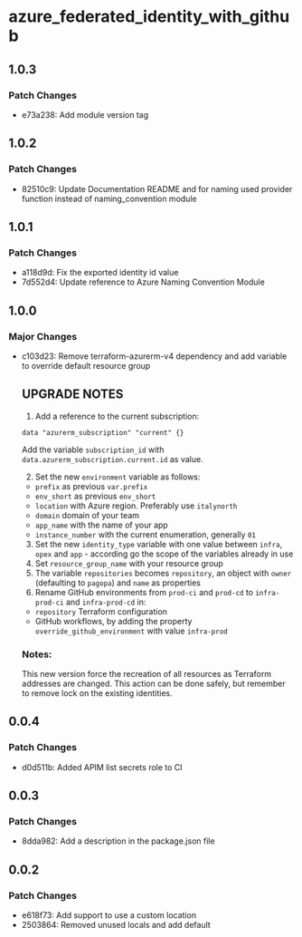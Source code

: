 # azure_federated_identity_with_github

## 1.0.3

### Patch Changes

- e73a238: Add module version tag

## 1.0.2

### Patch Changes

- 82510c9: Update Documentation README and for naming used provider function instead of naming_convention module

## 1.0.1

### Patch Changes

- a118d9d: Fix the exported identity id value
- 7d552d4: Update reference to Azure Naming Convention Module

## 1.0.0

### Major Changes

- c103d23: Remove terraform-azurerm-v4 dependency and add variable to override default resource group

  ## UPGRADE NOTES

  1. Add a reference to the current subscription:

  ```hcl
  data "azurerm_subscription" "current" {}
  ```

  Add the variable `subscription_id` with `data.azurerm_subscription.current.id` as value.

  2. Set the new `environment` variable as follows:

  - `prefix` as previous `var.prefix`
  - `env_short` as previous `env_short`
  - `location` with Azure region. Preferably use `italynorth`
  - `domain` domain of your team
  - `app_name` with the name of your app
  - `instance_number` with the current enumeration, generally `01`

  3. Set the new `identity_type` variable with one value between `infra`, `opex` and `app` - according go the scope of the variables already in use
  4. Set `resource_group_name` with your resource group
  5. The variable `repositories` becomes `repository`, an object with `owner` (defaulting to `pagopa`) and `name` as properties
  6. Rename GitHub environments from `prod-ci` and `prod-cd` to `infra-prod-ci` and `infra-prod-cd` in:

  - `repository` Terraform configuration
  - GitHub workflows, by adding the property `override_github_environment` with value `infra-prod`

  ### Notes:

  This new version force the recreation of all resources as Terraform addresses are changed. This action can be done safely, but remember to remove lock on the existing identities.

## 0.0.4

### Patch Changes

- d0d511b: Added APIM list secrets role to CI

## 0.0.3

### Patch Changes

- 8dda982: Add a description in the package.json file

## 0.0.2

### Patch Changes

- e618f73: Add support to use a custom location
- 2503864: Removed unused locals and add default
